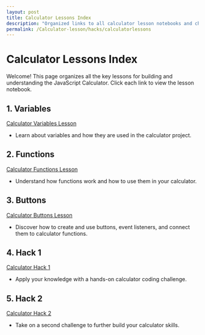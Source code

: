 ```yaml
---
layout: post
title: Calculator Lessons Index
description: "Organized links to all calculator lesson notebooks and challenges."
permalink: /Calculator-lesson/hacks/calculatorlessons
---
```


# Calculator Lessons Index

Welcome! This page organizes all the key lessons for building and understanding the JavaScript Calculator. Click each link to view the lesson notebook.

## 1. Variables
[Calculator Variables Lesson](/csp/calculator/variables)
- Learn about variables and how they are used in the calculator project.

## 2. Functions
[Calculator Functions Lesson](/_notebooks/CSP/Calculator-lessons/2025-08-21-functions)
- Understand how functions work and how to use them in your calculator.

## 3. Buttons
[Calculator Buttons Lesson](/_notebooks/CSP/Calculator-lessons/2025-08-20-buttons)
- Discover how to create and use buttons, event listeners, and connect them to calculator functions.

## 4. Hack 1
[Calculator Hack 1](/csp/calculator/hack1)
- Apply your knowledge with a hands-on calculator coding challenge.

## 5. Hack 2
[Calculator Hack 2](/csp/calculator/hack2)
- Take on a second challenge to further build your calculator skills.
